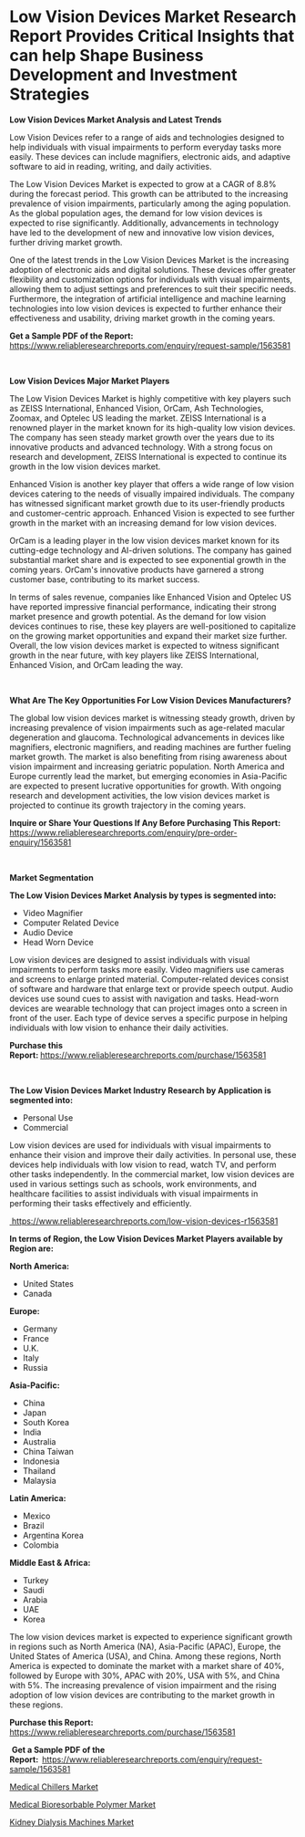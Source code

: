 <p><h1>Low Vision Devices Market Research Report Provides Critical Insights that can help Shape Business Development and Investment Strategies</h1></p><p><strong>Low Vision Devices Market Analysis and Latest Trends</strong></p>
<p><p>Low Vision Devices refer to a range of aids and technologies designed to help individuals with visual impairments to perform everyday tasks more easily. These devices can include magnifiers, electronic aids, and adaptive software to aid in reading, writing, and daily activities.</p><p>The Low Vision Devices Market is expected to grow at a CAGR of 8.8% during the forecast period. This growth can be attributed to the increasing prevalence of vision impairments, particularly among the aging population. As the global population ages, the demand for low vision devices is expected to rise significantly. Additionally, advancements in technology have led to the development of new and innovative low vision devices, further driving market growth.</p><p>One of the latest trends in the Low Vision Devices Market is the increasing adoption of electronic aids and digital solutions. These devices offer greater flexibility and customization options for individuals with visual impairments, allowing them to adjust settings and preferences to suit their specific needs. Furthermore, the integration of artificial intelligence and machine learning technologies into low vision devices is expected to further enhance their effectiveness and usability, driving market growth in the coming years.</p></p>
<p><strong>Get a Sample PDF of the Report:&nbsp;</strong> <a href="https://www.reliableresearchreports.com/enquiry/request-sample/1563581">https://www.reliableresearchreports.com/enquiry/request-sample/1563581</a></p>
<p>&nbsp;</p>
<p><strong>Low Vision Devices Major Market Players</strong></p>
<p><p>The Low Vision Devices Market is highly competitive with key players such as ZEISS International, Enhanced Vision, OrCam, Ash Technologies, Zoomax, and Optelec US leading the market. ZEISS International is a renowned player in the market known for its high-quality low vision devices. The company has seen steady market growth over the years due to its innovative products and advanced technology. With a strong focus on research and development, ZEISS International is expected to continue its growth in the low vision devices market.</p><p>Enhanced Vision is another key player that offers a wide range of low vision devices catering to the needs of visually impaired individuals. The company has witnessed significant market growth due to its user-friendly products and customer-centric approach. Enhanced Vision is expected to see further growth in the market with an increasing demand for low vision devices.</p><p>OrCam is a leading player in the low vision devices market known for its cutting-edge technology and AI-driven solutions. The company has gained substantial market share and is expected to see exponential growth in the coming years. OrCam's innovative products have garnered a strong customer base, contributing to its market success.</p><p>In terms of sales revenue, companies like Enhanced Vision and Optelec US have reported impressive financial performance, indicating their strong market presence and growth potential. As the demand for low vision devices continues to rise, these key players are well-positioned to capitalize on the growing market opportunities and expand their market size further. Overall, the low vision devices market is expected to witness significant growth in the near future, with key players like ZEISS International, Enhanced Vision, and OrCam leading the way.</p></p>
<p>&nbsp;</p>
<p><strong>What Are The Key Opportunities For Low Vision Devices Manufacturers?</strong></p>
<p><p>The global low vision devices market is witnessing steady growth, driven by increasing prevalence of vision impairments such as age-related macular degeneration and glaucoma. Technological advancements in devices like magnifiers, electronic magnifiers, and reading machines are further fueling market growth. The market is also benefiting from rising awareness about vision impairment and increasing geriatric population. North America and Europe currently lead the market, but emerging economies in Asia-Pacific are expected to present lucrative opportunities for growth. With ongoing research and development activities, the low vision devices market is projected to continue its growth trajectory in the coming years.</p></p>
<p><strong>Inquire or Share Your Questions If Any Before Purchasing This Report:</strong> <a href="https://www.reliableresearchreports.com/enquiry/pre-order-enquiry/1563581">https://www.reliableresearchreports.com/enquiry/pre-order-enquiry/1563581</a></p>
<p>&nbsp;</p>
<p><strong>Market Segmentation</strong></p>
<p><strong>The Low Vision Devices Market Analysis by types is segmented into:</strong></p>
<p><ul><li>Video Magnifier</li><li>Computer Related Device</li><li>Audio Device</li><li>Head Worn Device</li></ul></p>
<p><p>Low vision devices are designed to assist individuals with visual impairments to perform tasks more easily. Video magnifiers use cameras and screens to enlarge printed material. Computer-related devices consist of software and hardware that enlarge text or provide speech output. Audio devices use sound cues to assist with navigation and tasks. Head-worn devices are wearable technology that can project images onto a screen in front of the user. Each type of device serves a specific purpose in helping individuals with low vision to enhance their daily activities.</p></p>
<p><strong>Purchase this Report:&nbsp;</strong><a href="https://www.reliableresearchreports.com/purchase/1563581">https://www.reliableresearchreports.com/purchase/1563581</a></p>
<p>&nbsp;</p>
<p><strong>The Low Vision Devices Market Industry Research by Application is segmented into:</strong></p>
<p><ul><li>Personal Use</li><li>Commercial</li></ul></p>
<p><p>Low vision devices are used for individuals with visual impairments to enhance their vision and improve their daily activities. In personal use, these devices help individuals with low vision to read, watch TV, and perform other tasks independently. In the commercial market, low vision devices are used in various settings such as schools, work environments, and healthcare facilities to assist individuals with visual impairments in performing their tasks effectively and efficiently.</p></p>
<p><a href="https://www.reliableresearchreports.com/low-vision-devices-r1563581">&nbsp;https://www.reliableresearchreports.com/low-vision-devices-r1563581</a></p>
<p><strong>In terms of Region, the Low Vision Devices Market Players available by Region are:</strong></p>
<p>
    <p> <strong> North America: </strong>
        <ul>
            <li>United States</li>
            <li>Canada</li>
        </ul>
        </p> 
    <p> <strong> Europe: </strong>
        <ul>
            <li>Germany</li>
            <li>France</li>
            <li>U.K.</li>
            <li>Italy</li>
            <li>Russia</li>
        </ul>
        </p> 
    <p> <strong> Asia-Pacific: </strong>
        <ul>
            <li>China</li>
            <li>Japan</li>
            <li>South Korea</li>
            <li>India</li>
            <li>Australia</li>
            <li>China Taiwan</li>
            <li>Indonesia</li>
            <li>Thailand</li>
            <li>Malaysia</li>
        </ul>
        </p> 
    <p> <strong> Latin America: </strong>
        <ul>
            <li>Mexico</li>
            <li>Brazil</li>
            <li>Argentina Korea</li>
            <li>Colombia</li>
        </ul>
        </p> 
    <p> <strong> Middle East & Africa: </strong>
        <ul>
            <li>Turkey</li>
            <li>Saudi</li>
            <li>Arabia</li>
            <li>UAE</li>
            <li>Korea</li>
        </ul>
    </p>
    </p>
<p><p>The low vision devices market is expected to experience significant growth in regions such as North America (NA), Asia-Pacific (APAC), Europe, the United States of America (USA), and China. Among these regions, North America is expected to dominate the market with a market share of 40%, followed by Europe with 30%, APAC with 20%, USA with 5%, and China with 5%. The increasing prevalence of vision impairment and the rising adoption of low vision devices are contributing to the market growth in these regions.</p></p>
<p><strong>Purchase this Report: </strong><a href="https://www.reliableresearchreports.com/purchase/1563581">https://www.reliableresearchreports.com/purchase/1563581</a></p>
<p>&nbsp;<strong>Get a Sample PDF of the Report:&nbsp;&nbsp;</strong><a href="https://www.reliableresearchreports.com/enquiry/request-sample/1563581">https://www.reliableresearchreports.com/enquiry/request-sample/1563581</a></p>
<p><strong></strong></p>
<p><p><a href="https://github.com/brenzgnarento/Market-Research-Report-List-2/blob/main/medical-chillers-market.md">Medical Chillers Market</a></p><p><a href="https://issuu.com/reportprime-2/docs/medical-bioresorbable-polymer-market-size-2030.ppt">Medical Bioresorbable Polymer Market</a></p><p><a href="https://github.com/MyrtisWest1/Market-Research-Report-List-1/blob/main/kidney-dialysis-machines-market.md">Kidney Dialysis Machines Market</a></p></p>